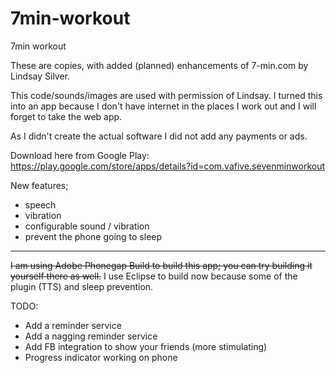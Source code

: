 7min-workout
============

7min workout

These are copies, with added (planned) enhancements of 7-min.com by Lindsay Silver. 

This code/sounds/images are used with permission of Lindsay. I turned this into an app because
I don't have internet in the places I work out and I will forget to take the web app.

As I didn't create the actual software I did not add any payments or ads. 

Download here from Google Play: https://play.google.com/store/apps/details?id=com.vafive.sevenminworkout

New features; 
- speech 
- vibration
- configurable sound / vibration
- prevent the phone going to sleep 

-----

~~I am using Adobe Phonegap Build to build this app; you can try building it  yourself there as well.~~
I use Eclipse to build now because some of the plugin (TTS) and sleep prevention. 

TODO: 

- Add a reminder service 
- Add a nagging reminder service
- Add FB integration to show your friends (more stimulating) 
- Progress indicator working on phone

